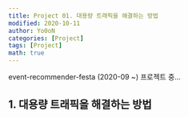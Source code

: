 ```yaml
---
title: Project 01. 대용량 트래픽을 해결하는 방법
modified: 2020-10-11
author: Yo0oN
categories: [Project]
tags: [Project]
math: true
---
```


event-recommender-festa (2020-09 ~) 프로젝트 중...

## 1. 대용량 트래픽을 해결하는 방법
